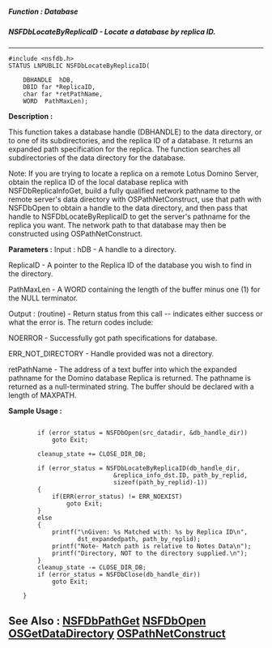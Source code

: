 ##### Function : Database
##### NSFDbLocateByReplicaID - Locate a database by replica ID.
---
```
#include <nsfdb.h>
STATUS LNPUBLIC NSFDbLocateByReplicaID(

	DBHANDLE  hDB,
	DBID far *ReplicaID,
	char far *retPathName,
	WORD  PathMaxLen);
```
**Description :**

This function takes a database handle (DBHANDLE) to the data directory, or to 
one of its subdirectories, and the replica ID of a database.  It returns an 
expanded path specification for the replica.  The function searches all 
subdirectories of the data directory for the database.

Note: If you are trying to locate a replica on a remote Lotus Domino Server, 
obtain the replica ID of the local database replica with NSFDbReplicaInfoGet, 
build a fully qualified network pathname to the remote server's data directory 
with OSPathNetConstruct, use that path with NSFDbOpen to obtain a handle to the 
data directory, and then pass that handle to NSFDbLocateByReplicaID to get the 
server's pathname for the replica you want.  The network path to that database 
may then be constructed using OSPathNetConstruct.

**Parameters :**
Input :
hDB  -  A handle to a directory.

ReplicaID  -  A pointer to the Replica ID of the database you wish to find in the directory.

PathMaxLen  -  A WORD containing the length of the buffer minus one (1) for the NULL terminator.

Output :
(routine)  -  Return status from this call -- indicates either success or what the error is. The return codes include:

NOERROR - Successfully got path specifications for database.

ERR_NOT_DIRECTORY - Handle provided was not a directory.


retPathName  -  The address of a text buffer into which the expanded pathname for the Domino database Replica is returned.  The pathname is returned as a null-terminated string.  The buffer should be declared with a length of MAXPATH.


**Sample Usage :**
```
 
        if (error_status = NSFDbOpen(src_datadir, &db_handle_dir))
            goto Exit;

        cleanup_state += CLOSE_DIR_DB;

        if (error_status = NSFDbLocateByReplicaID(db_handle_dir,
                             &replica_info_dst.ID, path_by_replid,
                             sizeof(path_by_replid)-1))
        {
            if(ERR(error_status) != ERR_NOEXIST)
                goto Exit;
        }
        else
        {
            printf("\nGiven: %s Matched with: %s by Replica ID\n",
                   dst_expandedpath, path_by_replid);
            printf("Note- Match path is relative to Notes Data\n");
            printf("Directory, NOT to the directory supplied.\n");
        }
        cleanup_state -= CLOSE_DIR_DB;
        if (error_status = NSFDbClose(db_handle_dir))
            goto Exit;

    }
```
**See Also :**
[NSFDbPathGet](/reference/Func/NSFDbPathGet)
[NSFDbOpen](/reference/Func/NSFDbOpen)
[OSGetDataDirectory](/reference/Func/OSGetDataDirectory)
[OSPathNetConstruct](/reference/Func/OSPathNetConstruct)
---
